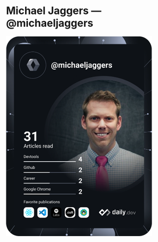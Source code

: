 # Michael Jaggers — @michaeljaggers

<a href="https://app.daily.dev/michaeljaggers"><img src="https://github.com/michaeljaggers/michaeljaggers/blob/master/devcard.svg" width="400" alt="Michael Jaggers' Dev Card"/></a>
